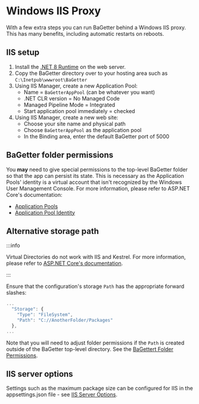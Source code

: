 # Windows IIS Proxy

With a few extra steps you can run BaGetter behind a Windows IIS proxy. This has many benefits, including automatic restarts on reboots.

## IIS setup

1. Install the [.NET 8 Runtime](https://dotnet.microsoft.com/download) on the web server.
2. Copy the BaGetter directory over to your hosting area such as `C:\Inetpub\wwwroot\BaGetter`
3. Using IIS Manager, create a new Application Pool:
    - Name = `BaGetterAppPool` (can be whatever you want)
    - .NET CLR version = No Managed Code
    - Managed Pipeline Mode = Integrated
    - Start application pool immediately = checked
4. Using IIS Manager, create a new web site:
    - Choose your site name and physical path
    - Choose `BaGetterAppPool` as the application pool
    - In the Binding area, enter the default BaGetter port of 5000

## BaGetter folder permissions

You **may** need to give special permissions to the top-level BaGetter folder so that the app can persist its state. This is necessary as the Application Pools' identity is a virtual account that isn't recognized by the Windows User Management Console. For more information, please refer to ASP.NET Core's documentation:

- [Application Pools](https://docs.microsoft.com/en-us/aspnet/core/host-and-deploy/iis/?view=aspnetcore-2.2#application-pools)
- [Application Pool Identity](https://docs.microsoft.com/en-us/aspnet/core/host-and-deploy/iis/?view=aspnetcore-2.2#application-pool-identity)

## Alternative storage path

:::info

Virtual Directories do not work with IIS and Kestrel.
For more information, please refer to [ASP.NET Core's documentation](https://docs.microsoft.com/en-us/aspnet/core/host-and-deploy/iis/?view=aspnetcore-2.2#virtual-directories).

:::

Ensure that the configuration's storage `Path` has the appropriate forward slashes:

```javascript
...
  "Storage": {
    "Type": "FileSystem",
    "Path": "C://AnotherFolder/Packages"
  },
...
```

Note that you will need to adjust folder permissions if the `Path` is created outside of the BaGetter top-level directory. See the [BaGettert Folder Permissions](#bagetter-folder-permissions).

## IIS server options

Settings such as the maximum package size can be configured for IIS in the appsettings.json file - see [IIS Server Options](../configuration.md#iis-server-options).
